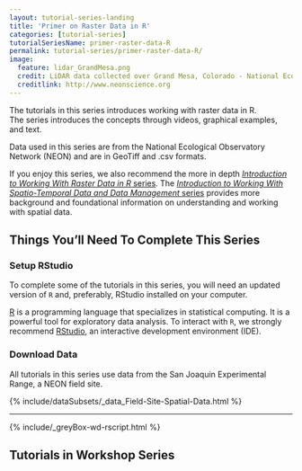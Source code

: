 ```yaml
---
layout: tutorial-series-landing
title: 'Primer on Raster Data in R'
categories: [tutorial-series]
tutorialSeriesName: primer-raster-data-R
permalink: tutorial-series/primer-raster-data-R/
image:
  feature: lidar_GrandMesa.png
  credit: LiDAR data collected over Grand Mesa, Colorado - National Ecological Observatory Network (NEON)
  creditlink: http://www.neonscience.org
---
```


The tutorials in this series introduces working with raster data in R.  
The series introduces the concepts through videos, graphical examples, 
and text. 

Data used in this series are from the National Ecological Observatory Network (NEON) 
and are in GeoTiff and .csv formats.

If you enjoy this series, we also recommend the more in depth 
<a href="{{ site.baseurl }}/tutorial-series/raster-data-series/" target="_blank"> *Introduction to Working With Raster Data in R* series</a>. 
The 
<a href="{{ site.baseurl }}/tutorial-series/spatial-data-management-series/" target="_blank"> *Introduction to Working With Spatio-Temporal Data and Data Management* series</a>
provides more background and foundational information on understanding and working
with spatial data. 

<div id="objectives" markdown="1">

## Things You’ll Need To Complete This Series

### Setup RStudio
To complete some of the tutorials in this series, you will need an updated 
version of `R` and, preferably, RStudio installed on your computer.

 <a href = "http://cran.r-project.org/">R</a> 
is a programming language that specializes in statistical computing. It is a 
powerful tool for exploratory data analysis. To interact with `R`, we strongly
recommend 
<a href="http://www.rstudio.com/">RStudio</a>,
an interactive development environment (IDE). 


### Download Data
All tutorials in this series use data from the San Joaquin Experimental Range, a
NEON field site. 

{% include/dataSubsets/_data_Field-Site-Spatial-Data.html %}

*****

{% include/_greyBox-wd-rscript.html %}

</div> 


## Tutorials in Workshop Series
